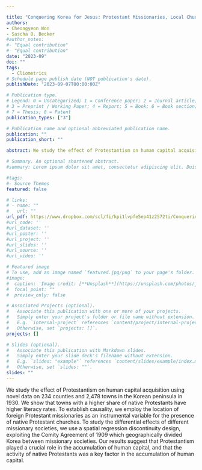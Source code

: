```yaml
---

title: "Conquering Korea for Jesus: Protestant Missionaries, Local Churches, and Literacy in Colonial Korea"
authors:
- Cheongyeon Won
- Sascha O. Becker
#author_notes:
#- "Equal contribution"
#- "Equal contribution"
date: "2023-09"
doi: ""
tags:
  - Cliometrics
# Schedule page publish date (NOT publication's date).
publishDate: "2023-09-07T00:00:00Z"

# Publication type.
# Legend: 0 = Uncategorized; 1 = Conference paper; 2 = Journal article;
# 3 = Preprint / Working Paper; 4 = Report; 5 = Book; 6 = Book section;
# 7 = Thesis; 8 = Patent
publication_types: ["3"]

# Publication name and optional abbreviated publication name.
publication: ""
publication_short: ""

abstract: We study the effect of Protestantism on human capital acquisition using novel data on 234 counties and 2,478 towns in the Korean peninsula in 1930. We show that towns with a higher share of native Protestants have higher literacy rates. To establish causality, we employ the location of foreign Protestant missionaries as an instrumental variable for the presence of native Protestant churches. To study the differential effects of different missionary societies, we use a spatial regression discontinuity design, exploiting the Comity Agreement of 1909 which geographically divided Korea between missionary societies. Our results suggest that Protestantism played a crucial role in the accumulation of human capital, and that the activity of native Protestants was a key factor in the accumulation of human capital.

# Summary. An optional shortened abstract.
#summary: Lorem ipsum dolor sit amet, consectetur adipiscing elit. Duis posuere tellus ac convallis placerat. Proin tincidunt magna sed ex sollicitudin #condimentum.

#tags:
#- Source Themes
featured: false

# links:
# - name: ""
#   url: ""
url_pdf: https://www.dropbox.com/scl/fi/kpi1lvpfe5ep41z2572ti/Conquering-Korea-for-Jesus_latest_CY.pdf?rlkey=vp65nd5hv0agc23iy6slpogex&dl=0
#url_code: ''
#url_dataset: ''
#url_poster: ''
#url_project: ''
#url_slides: ''
#url_source: ''
#url_video: ''

# Featured image
# To use, add an image named `featured.jpg/png` to your page's folder. 
#image:
#  caption: 'Image credit: [**Unsplash**](https://unsplash.com/photos/jdD8gXaTZsc)'
#  focal_point: ""
#  preview_only: false

# Associated Projects (optional).
#   Associate this publication with one or more of your projects.
#   Simply enter your project's folder or file name without extension.
#   E.g. `internal-project` references `content/project/internal-project/index.md`.
#   Otherwise, set `projects: []`.
projects: []

# Slides (optional).
#   Associate this publication with Markdown slides.
#   Simply enter your slide deck's filename without extension.
#   E.g. `slides: "example"` references `content/slides/example/index.md`.
#   Otherwise, set `slides: ""`.
slides: ""
---
```


We study the effect of Protestantism on human capital acquisition using novel data on 234 counties and 2,478 towns in the Korean peninsula in 1930. We show that towns with a higher share of native Protestants have higher literacy rates. To establish causality, we employ the location of foreign Protestant missionaries as an instrumental variable for the presence of native Protestant churches. To study the differential effects of different missionary societies, we use a spatial regression discontinuity design, exploiting the Comity Agreement of 1909 which geographically divided Korea between missionary societies. Our results suggest that Protestantism played a crucial role in the accumulation of human capital, and that the activity of native Protestants was a key factor in the accumulation of human capital.